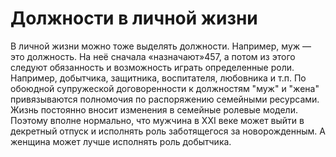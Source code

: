 # Должности в личной жизни

В личной жизни можно тоже выделять должности. Например, муж — это должность. На неё сначала «назначают»457, а потом из этого следуют обязанность и возможность играть определенные роли. Например, добытчика, защитника, воспитателя, любовника и т.п. По обоюдной супружеской договоренности к должностям "муж" и "жена" привязываются полномочия по распоряжению семейными ресурсами. 
Жизнь постоянно вносит изменения в семейные ролевые модели. Поэтому вполне нормально, что мужчина в XXI веке может выйти в декретный отпуск и исполнять роль заботящегося за новорожденным. А женщина может лучше исполнять роль добытчика.
